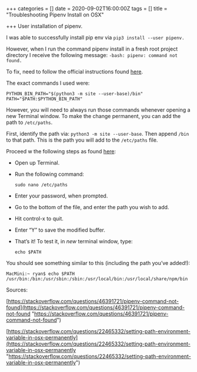 +++
categories = []
date = 2020-09-02T16:00:00Z
tags = []
title = "Troubleshooting Pipenv Install on OSX"

+++
User installation of pipenv.

<!--more-->

I was able to successfully install pip env via `pip3 install --user pipenv.`

However, when I run the command pipenv install in a fresh root project directory I receive the following message: `-bash: pipenv: command not found.`

To fix, need to follow the official instructions found [here](https://pipenv.pypa.io/en/latest/install/#installing-pipenv).

The exact commands I used were:

    PYTHON_BIN_PATH="$(python3 -m site --user-base)/bin"
    PATH="$PATH:$PYTHON_BIN_PATH"

However, you will need to always run those commands whenever opening a new Terminal window. To make the change permanent, you can add the path to `/etc/paths`.

First, identify the path via: `python3 -m site --user-base`. Then append `/bin` to that path. This is the path you will add to the `/etc/paths` file. 

Proceed w the following steps as found [here](https://www.architectryan.com/2012/10/02/add-to-the-path-on-mac-os-x-mountain-lion/#.Uydjga1dXDg): 

* Open up Terminal.
* Run the following command:

      sudo nano /etc/paths
* Enter your password, when prompted.
* Go to the bottom of the file, and enter the path you wish to add.
* Hit control-x to quit.
* Enter “Y” to save the modified buffer.
* That’s it! To test it, in _new_ terminal window, type:

      echo $PATH

You should see something similar to this (including the path you’ve added!):

    MacMini:~ ryan$ echo $PATH
    /usr/bin:/bin:/usr/sbin:/sbin:/usr/local/bin:/usr/local/share/npm/bin

Sources: 

[https://stackoverflow.com/questions/46391721/pipenv-command-not-found](https://stackoverflow.com/questions/46391721/pipenv-command-not-found "https://stackoverflow.com/questions/46391721/pipenv-command-not-found")

[https://stackoverflow.com/questions/22465332/setting-path-environment-variable-in-osx-permanently](https://stackoverflow.com/questions/22465332/setting-path-environment-variable-in-osx-permanently "https://stackoverflow.com/questions/22465332/setting-path-environment-variable-in-osx-permanently")